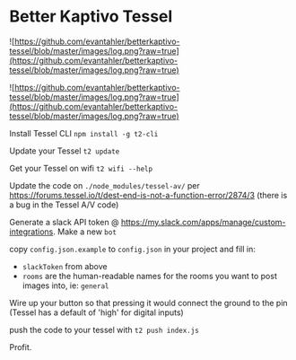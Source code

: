 # Better Kaptivo Tessel

![https://github.com/evantahler/betterkaptivo-tessel/blob/master/images/log.png?raw=true](https://github.com/evantahler/betterkaptivo-tessel/blob/master/images/log.png?raw=true)

![https://github.com/evantahler/betterkaptivo-tessel/blob/master/images/log.png?raw=true](https://github.com/evantahler/betterkaptivo-tessel/blob/master/images/log.png?raw=true)

Install Tessel CLI
`npm install -g t2-cli`

Update your Tessel
`t2 update`

Get your Tessel on wifi
`t2 wifi --help`

Update the code on `./node_modules/tessel-av/` per https://forums.tessel.io/t/dest-end-is-not-a-function-error/2874/3
(there is a bug in the Tessel A/V code)

Generate a slack API token @ https://my.slack.com/apps/manage/custom-integrations.  Make a new `bot`

copy `config.json.example` to `config.json` in your project and fill in:
- `slackToken` from above
- `rooms` are the human-readable names for the rooms you want to post images into, ie: `general`

Wire up your button so that pressing it would connect the ground to the pin (Tessel has a default of 'high' for digital inputs)

push the code to your tessel with `t2 push index.js`

Profit.
